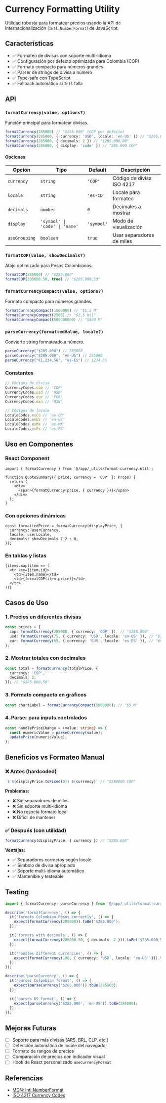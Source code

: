 # Currency Formatting Utility

Utilidad robusta para formatear precios usando la API de Internacionalización (`Intl.NumberFormat`) de JavaScript.

## Características

- ✅ Formateo de divisas con soporte multi-idioma
- ✅ Configuración por defecto optimizada para Colombia (COP)
- ✅ Formato compacto para números grandes
- ✅ Parser de strings de divisa a número
- ✅ Type-safe con TypeScript
- ✅ Fallback automático si `Intl` falla

## API

### `formatCurrency(value, options?)`

Función principal para formatear divisas.

```typescript
formatCurrency(285000) // "$285.000" (COP por defecto)
formatCurrency(285000, { currency: 'USD', locale: 'en-US' }) // "$285,000"
formatCurrency(285000, { decimals: 2 }) // "$285.000,00"
formatCurrency(285000, { display: 'code' }) // "285.000 COP"
```

#### Opciones

| Opción | Tipo | Default | Descripción |
|--------|------|---------|-------------|
| `currency` | `string` | `'COP'` | Código de divisa ISO 4217 |
| `locale` | `string` | `'es-CO'` | Locale para formateo |
| `decimals` | `number` | `0` | Decimales a mostrar |
| `display` | `'symbol' \| 'code' \| 'name'` | `'symbol'` | Modo de visualización |
| `useGrouping` | `boolean` | `true` | Usar separadores de miles |

### `formatCOP(value, showDecimals?)`

Atajo optimizado para Pesos Colombianos.

```typescript
formatCOP(285000) // "$285.000"
formatCOP(285000.50, true) // "$285.000,50"
```

### `formatCurrencyCompact(value, options?)`

Formato compacto para números grandes.

```typescript
formatCurrencyCompact(1500000) // "$1,5 M"
formatCurrencyCompact(2500) // "$2,5 mil"
formatCurrencyCompact(500000000) // "$500 M"
```

### `parseCurrency(formattedValue, locale?)`

Convierte string formateado a número.

```typescript
parseCurrency("$285.000") // 285000
parseCurrency("$285,000", "en-US") // 285000
parseCurrency("€1.234,56", "es-ES") // 1234.56
```

### Constantes

```typescript
// Códigos de divisa
CurrencyCodes.cop // 'COP'
CurrencyCodes.usd // 'USD'
CurrencyCodes.eur // 'EUR'
CurrencyCodes.mxn // 'MXN'

// Códigos de locale
LocaleCodes.esCo // 'es-CO'
LocaleCodes.enUs // 'en-US'
LocaleCodes.esMx // 'es-MX'
LocaleCodes.esEs // 'es-ES'
```

## Uso en Componentes

### React Component

```tsx
import { formatCurrency } from '@/app/_utils/format-currency.util';

function QuoteSummary({ price, currency = 'COP' }: Props) {
  return (
    <div>
      <span>{formatCurrency(price, { currency })}</span>
    </div>
  );
}
```

### Con opciones dinámicas

```tsx
const formattedPrice = formatCurrency(displayPrice, {
  currency: userCurrency,
  locale: userLocale,
  decimals: showDecimals ? 2 : 0,
});
```

### En tablas y listas

```tsx
{items.map(item => (
  <tr key={item.id}>
    <td>{item.name}</td>
    <td>{formatCOP(item.price)}</td>
  </tr>
))}
```

## Casos de Uso

### 1. Precios en diferentes divisas

```typescript
const prices = {
  cop: formatCurrency(285000, { currency: 'COP' }), // "$285.000"
  usd: formatCurrency(75, { currency: 'USD', locale: 'en-US' }), // "$75"
  eur: formatCurrency(65, { currency: 'EUR', locale: 'es-ES' }), // "65 €"
};
```

### 2. Mostrar totales con decimales

```typescript
const total = formatCurrency(totalPrice, {
  currency: 'COP',
  decimals: 2,
}); // "$285.000,50"
```

### 3. Formato compacto en gráficos

```typescript
const chartLabel = formatCurrencyCompact(5000000); // "$5 M"
```

### 4. Parser para inputs controlados

```typescript
const handlePriceChange = (value: string) => {
  const numericValue = parseCurrency(value);
  updatePrice(numericValue);
};
```

## Beneficios vs Formateo Manual

### ❌ Antes (hardcoded)

```typescript
`$ ${displayPrice.toFixed(0)} ${currency}` // "$285000 COP"
```

**Problemas:**
- ❌ Sin separadores de miles
- ❌ Sin soporte multi-idioma
- ❌ No respeta formato local
- ❌ Difícil de mantener

### ✅ Después (con utilidad)

```typescript
formatCurrency(displayPrice, { currency }) // "$285.000"
```

**Ventajas:**
- ✅ Separadores correctos según locale
- ✅ Símbolo de divisa apropiado
- ✅ Soporte multi-idioma automático
- ✅ Mantenible y testeable

## Testing

```typescript
import { formatCurrency, parseCurrency } from '@/app/_utils/format-currency.util';

describe('formatCurrency', () => {
  it('formats Colombian Pesos correctly', () => {
    expect(formatCurrency(285000)).toBe('$285.000');
  });

  it('formats with decimals', () => {
    expect(formatCurrency(285000.50, { decimals: 2 })).toBe('$285.000,50');
  });

  it('handles different currencies', () => {
    expect(formatCurrency(100, { currency: 'USD', locale: 'en-US' })).toBe('$100');
  });
});

describe('parseCurrency', () => {
  it('parses Colombian format', () => {
    expect(parseCurrency('$285.000')).toBe(285000);
  });

  it('parses US format', () => {
    expect(parseCurrency('$285,000', 'en-US')).toBe(285000);
  });
});
```

## Mejoras Futuras

- [ ] Soporte para más divisas (ARS, BRL, CLP, etc.)
- [ ] Detección automática de locale del navegador
- [ ] Formato de rangos de precios
- [ ] Comparación de precios con indicador visual
- [ ] Hook de React personalizado `useCurrencyFormat`

## Referencias

- [MDN: Intl.NumberFormat](https://developer.mozilla.org/en-US/docs/Web/JavaScript/Reference/Global_Objects/Intl/NumberFormat)
- [ISO 4217 Currency Codes](https://en.wikipedia.org/wiki/ISO_4217)
